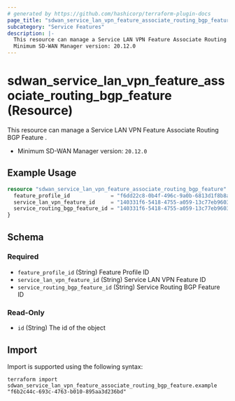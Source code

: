 ```yaml
---
# generated by https://github.com/hashicorp/terraform-plugin-docs
page_title: "sdwan_service_lan_vpn_feature_associate_routing_bgp_feature Resource - terraform-provider-sdwan"
subcategory: "Service Features"
description: |-
  This resource can manage a Service LAN VPN Feature Associate Routing BGP Feature .
  Minimum SD-WAN Manager version: 20.12.0
---
```


# sdwan_service_lan_vpn_feature_associate_routing_bgp_feature (Resource)

This resource can manage a Service LAN VPN Feature Associate Routing BGP Feature .
  - Minimum SD-WAN Manager version: `20.12.0`

## Example Usage

```terraform
resource "sdwan_service_lan_vpn_feature_associate_routing_bgp_feature" "example" {
  feature_profile_id             = "f6dd22c8-0b4f-496c-9a0b-6813d1f8b8ac"
  service_lan_vpn_feature_id     = "140331f6-5418-4755-a059-13c77eb96037"
  service_routing_bgp_feature_id = "140331f6-5418-4755-a059-13c77eb96037"
}
```

<!-- schema generated by tfplugindocs -->
## Schema

### Required

- `feature_profile_id` (String) Feature Profile ID
- `service_lan_vpn_feature_id` (String) Service LAN VPN Feature ID
- `service_routing_bgp_feature_id` (String) Service Routing BGP Feature ID

### Read-Only

- `id` (String) The id of the object

## Import

Import is supported using the following syntax:

```shell
terraform import sdwan_service_lan_vpn_feature_associate_routing_bgp_feature.example "f6b2c44c-693c-4763-b010-895aa3d236bd"
```
